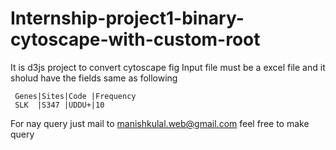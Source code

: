 # Internship-project1-binary-cytoscape-with-custom-root
It is d3js project to convert cytoscape fig 
Input file must be a excel file and it sholud have the fields same as following
  
     Genes|Sites|Code |Frequency
     SLK  |S347 |UDDU+|10

For nay query just mail to manishkulal.web@gmail.com
feel free to make query
